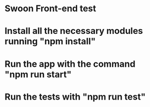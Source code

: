 # Swoon Front-end test
# Install all the necessary modules running "npm install"
# Run the app with the command "npm run start"
# Run the tests with "npm run test"
